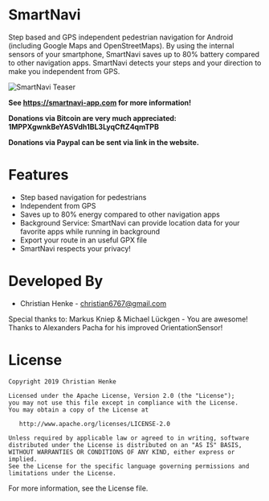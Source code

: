 SmartNavi
=========

Step based and GPS independent pedestrian navigation for Android
(including Google Maps and OpenStreetMaps). By using the internal sensors of your smartphone, SmartNavi saves up to 80% battery compared to other navigation apps. SmartNavi detects your steps and your direction to make you independent from GPS. 

![SmartNavi Teaser][1]

**See https://smartnavi-app.com for more information!**

**Donations via Bitcoin are very much appreciated: 1MPPXgwnkBeYASVdh1BL3LyqCftZ4qmTPB**

**Donations via Paypal can be sent via link in the website.**

Features
==========
* Step based navigation for pedestrians
* Independent from GPS
* Saves up to 80% energy compared to other navigation apps
* Background Service: SmartNavi can provide location data for your favorite apps while running in background
* Export your route in an useful GPX file
* SmartNavi respects your privacy!


Developed By
============

* Christian Henke - <christian6767@gmail.com>

Special thanks to: Markus Kniep & Michael Lückgen - You are awesome!
Thanks to Alexanders Pacha for his improved OrientationSensor!

License
=======

    Copyright 2019 Christian Henke

    Licensed under the Apache License, Version 2.0 (the "License");
    you may not use this file except in compliance with the License.
    You may obtain a copy of the License at

       http://www.apache.org/licenses/LICENSE-2.0

    Unless required by applicable law or agreed to in writing, software
    distributed under the License is distributed on an "AS IS" BASIS,
    WITHOUT WARRANTIES OR CONDITIONS OF ANY KIND, either express or implied.
    See the License for the specific language governing permissions and
    limitations under the License.

For more information, see the License file.


 [1]: http://smartnavi-app.com/img/smartnavi-teaser.jpg
